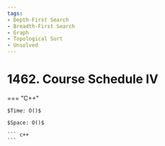 ```yaml
---
tags:
- Depth-First Search
- Breadth-First Search
- Graph
- Topological Sort
- Unsolved
---
```



# 1462. Course Schedule IV

=== "C++"

    $Time: O()$

    $Space: O()$

    ``` c++
    ```